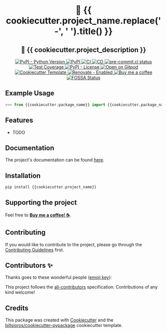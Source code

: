 <h1 align="center">🐍 {{ cookiecutter.project_name.replace('-', ' ').title() }}</h1>

<h2 align="center">🐍 {{ cookiecutter.project_description }}</h2>

<p align="center">
  <a href="https://www.python.org/">
    <img
      src="https://img.shields.io/pypi/pyversions/{{cookiecutter.project_name}}"
      alt="PyPI - Python Version"
    />
  </a>
  <a href="https://pypi.org/project/{{cookiecutter.project_name}}/">
    <img
      src="https://img.shields.io/pypi/v/{{cookiecutter.project_name}}"
      alt="PyPI"
    />
  </a>
  <a href="{{ cookiecutter.github_repository }}/actions/workflows/ci.yml">
    <img
      src="{{ cookiecutter.github_repository }}/actions/workflows/ci.yml/badge.svg"
      alt="CI"
    />
  </a>
  <a href="{{ cookiecutter.github_repository }}/actions/workflows/cd.yml">
    <img
      src="{{ cookiecutter.github_repository }}/actions/workflows/cd.yml/badge.svg"
      alt="CD"
    />
  </a>
  <a href="https://results.pre-commit.ci/latest/github/{{cookiecutter.github_user}}/{{cookiecutter.project_name}}/master">
    <img
      src="https://results.pre-commit.ci/badge/github/{{cookiecutter.github_user}}/{{cookiecutter.project_name}}/master.svg"
      alt="pre-commit.ci status"
    />
  </a>
  <a href="https://codecov.io/gh/{{cookiecutter.github_user}}/{{cookiecutter.project_name}}">
    <img
      src="https://codecov.io/gh/{{cookiecutter.github_user}}/{{cookiecutter.project_name}}/branch/master/graph/badge.svg?token=coLOL0j6Ap"
      alt="Test Coverage"/>
  </a>
  <a href="https://opensource.org/licenses/{{cookiecutter.license.upper()}}">
    <img
      src="https://img.shields.io/pypi/l/{{cookiecutter.project_name}}"
      alt="PyPI - License"
    />
  </a>
  <a href="https://gitpod.io/from-referrer/">
    <img
      src="https://img.shields.io/badge/Open%20on-Gitpod-blue?logo=gitpod&style=flat"
      alt="Open on Gitpod"
    />
  </a>
  <a href="https://github.com/billsioros/cookiecutter-pypackage">
    <img
      src="https://img.shields.io/badge/cookiecutter-template-D4AA00.svg?style=flat&logo=cookiecutter"
      alt="Cookiecutter Template">
  </a>
  <a href="https://app.renovatebot.com/dashboard#github/{{cookiecutter.github_user}}/{{cookiecutter.project_name}}">
    <img
      src="https://img.shields.io/badge/renovate-enabled-brightgreen.svg?style=flat&logo=renovatebot"
      alt="Renovate - Enabled">
  </a>
  <a href="https://www.buymeacoffee.com/{{cookiecutter.github_user}}">
    <img
      src="https://img.shields.io/badge/Buy%20me%20a-coffee-FFDD00.svg?style=flat&logo=buymeacoffee"
      alt="Buy me a coffee">
  </a>
  <a href="https://app.fossa.com/projects/git%2Bgithub.com%2F{{cookiecutter.github_user}}%2F{{cookiecutter.project_name}}?ref=badge_shield">
    <img
      src="https://app.fossa.com/api/projects/git%2Bgithub.com%2F{{cookiecutter.github_user}}%2F{{cookiecutter.project_name}}.svg?type=shield"
      alt="FOSSA Status"
    />
  </a>
</p>

## Example Usage

```python
>>> from {{cookiecutter.package_name}} import {{cookiecutter.package_name}}
```

## Features

- TODO

## Documentation

The project's documentation can be found [here](https://{{cookiecutter.github_user}}.github.io/{{cookiecutter.project_name}}/).

## Installation

```bash
pip install {{cookiecutter.project_name}}
```

## Supporting the project

Feel free to [**Buy me a coffee! ☕**](https://www.buymeacoffee.com/{{cookiecutter.github_user}}).

## Contributing

If you would like to contribute to the project, please go through the [Contributing Guidelines](https://{{cookiecutter.github_user}}.github.io/{{cookiecutter.project_name}}/latest/CONTRIBUTING/) first.

## Contributors ✨

Thanks goes to these wonderful people ([emoji key](https://allcontributors.org/docs/en/emoji-key)):

<!-- ALL-CONTRIBUTORS-LIST:START - Do not remove or modify this section -->
<!-- prettier-ignore-start -->
<!-- markdownlint-disable -->

<!-- markdownlint-restore -->
<!-- prettier-ignore-end -->
<!-- ALL-CONTRIBUTORS-LIST:END -->

This project follows the [all-contributors](https://github.com/all-contributors/all-contributors) specification. Contributions of any kind welcome!

## Credits

This package was created with [Cookiecutter](https://github.com/cookiecutter/cookiecutter) and the [billsioros/cookiecutter-pypackage](https://github.com/billsioros/cookiecutter-pypackage) cookiecutter template.
